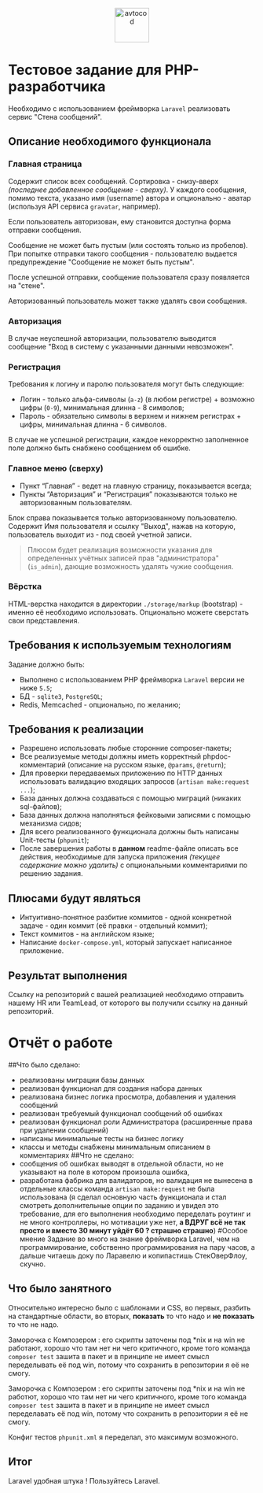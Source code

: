 <p align="center">
  <img alt="avtocod" src="https://avatars1.githubusercontent.com/u/32733112?s=70&v=4" width="70" height="70" />
</p>

# Тестовое задание для PHP-разработчика
Необходимо с использованием фреймворка `Laravel` реализовать сервис "Стена сообщений".
## Описание необходимого функционала
### Главная страница
Содержит список всех сообщений. Сортировка - снизу-вверх _(последнее добавленное сообщение - сверху)_. У каждого сообщения, помимо текста, указано имя (username) автора и опционально - аватар (используя API сервиса `gravatar`, например).

Если пользователь авторизован, ему становится доступна форма отправки сообщения.

Сообщение не может быть пустым (или состоять только из пробелов). При попытке отправки такого сообщения - пользователю выдается предупреждение "Сообщение не может быть пустым".

После успешной отправки, сообщение пользователя сразу появляется на "стене".

Авторизованный пользователь может также удалять свои сообщения.
### Авторизация
В случае неуспешной авторизации, пользователю выводится сообщение "Вход в систему с указанными данными невозможен".
### Регистрация
Требования к логину и паролю пользователя могут быть следующие:

- Логин - только альфа-символы (`a-z`) (в любом регистре) + возможно цифры (`0-9`), минимальная длинна - 8 символов;
- Пароль - обязательно символы в верхнем и нижнем регистрах + цифры, минимальная длинна - 6 символов.

В случае не успешной регистрации, каждое некорректно заполненное поле должно быть снабжено сообщением об ошибке.
### Главное меню (сверху)
- Пункт “Главная” - ведет на главную страницу, показывается всегда;
- Пункты “Авторизация” и “Регистрация” показываются только не авторизованным пользователям.

Блок справа показывается только авторизованному пользователю. Содержит Имя пользователя и ссылку "Выход", нажав на которую, пользователь выходит из - под своей учетной записи.
> Плюсом будет реализация возможности указания для определенных учётных записей прав "администратора" (`is_admin`), дающие возможность удалять чужие сообщения.
### Вёрстка
HTML-верстка находится в директории `./storage/markup` (bootstrap) - именно её необходимо использовать. Опционально можете сверстать свои представления.
## Требования к используемым технологиям
Задание должно быть:

- Выполнено с использованием PHP фреймворка `Laravel` версии не ниже `5.5`;
- БД - `sqlite3`, `PostgreSQL`;
- Redis, Memcached - опционально, по желанию;
## Требования к реализации
- Разрешено использовать любые сторонние composer-пакеты;
- Все реализуемые методы должны иметь корректный phpdoc-комментарий (описание на русском языке, `@params`, `@return`);
- Для проверки передаваемых приложению по HTTP данных использовать валидацию входящих запросов (`artisan make:request ...`);
- База данных должна создаваться с помощью миграций (никаких sql-файлов);
- База данных должна наполняться фейковыми записями с помощью механизма сидов;
- Для всего реализованного функционала должны быть написаны Unit-тесты (`phpunit`);
- После завершения работы в **данном** readme-файле описать все действия, необходимые для запуска приложения _(текущее содержание можно удалить)_ с опциональными комментариями по решению задания.
## Плюсами будут являться
- Интуитивно-понятное разбитие коммитов - одной конкретной задаче - один коммит (её правки - отдельный коммит);
- Текст коммитов - на английском языке;
- Написание `docker-compose.yml`, который запускает написанное приложение.
## Результат выполнения
Ссылку на репозиторий с вашей реализацией необходимо отправить нашему HR или TeamLead, от которого вы получили ссылку на данный репозиторий.
# Отчёт о работе
##Что было сделано:
- реализованы миграции базы данных
- реализован функционал для создания набора данных
- реализована бизнес логика просмотра, добавления и удаления сообщений
- реализован требуемый функционал сообщений об ошибках
- реализован функционал роли Администратора
 (расширенные права при удалении сообщений)
- написаны минимальные тесты на бизнес логику
- классы и методы снабжены минимальным описанием в комментариях
##Что не сделано:
- сообщения об ошибках выводят в отдельной области, 
но не указывают на поле в котором произошла ошибка,
- разработана фабрика для валидаторов, 
но валидация не вынесена в отдельные классы 
команда ``artisan make:request`` не была использована 
(я сделал основную часть функционала и стал смотреть дополнительные 
опции по заданию и увидел это требование, для его выполнения необходимо 
переделать роутинг и не много контроллеры, но мотивации уже нет, 
**а ВДРУГ всё не так просто и вместо 30 минут уйдёт 60 ? страшно страшно**)
#Особое мнение
Задание во много на знание фреймворка Laravel, чем на программирование, 
собственно программирования на пару часов, 
а дальше читаешь доку по Ларавелю и копипастишь СтекОверФлоу, скучно.
## Что было занятного
Относительно интересно было с шаблонами и CSS, 
во первых, разбить на стандартные области, 
во вторых, **показать** то что надо и **не показать** то что не надо.

Заморочка с Композером : его скрипты заточены под *nix 
и на win не работают, хорошо что там нет ни чего критичного, 
кроме того команда ``composer test`` зашита в пакет 
и в принципе не имеет смысл переделывать её под win,
потому что сохранить в репозитории я её не смогу.

Заморочка с Композером : его скрипты заточены под *nix 
и на win не работют, хорошо что там нет ни чего критичного, 
кроме того команда ``composer test`` зашита в пакет 
и в принципе не имеет смысл переделавать её под win,
потому что сохранить в репозитории я её не смогу.

Конфиг тестов ``phpunit.xml`` я переделал, это максимум возможного.
## Итог
Laravel удобная штука ! Пользуйтесь Laravel.
